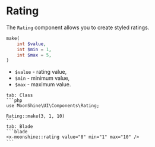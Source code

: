 # Rating

The `Rating` component allows you to create styled ratings.

```php
make(
    int $value,
    int $min = 1,
    int $max = 5,
)
```
- `$value` - rating value,
- `$min` - minimum value,
- `$max` - maximum value.

~~~tabs
tab: Class
```php
use MoonShine\UI\Components\Rating;

Rating::make(3, 1, 10)
```
tab: Blade
```blade
<x-moonshine::rating value="8" min="1" max="10" />
```
~~~
